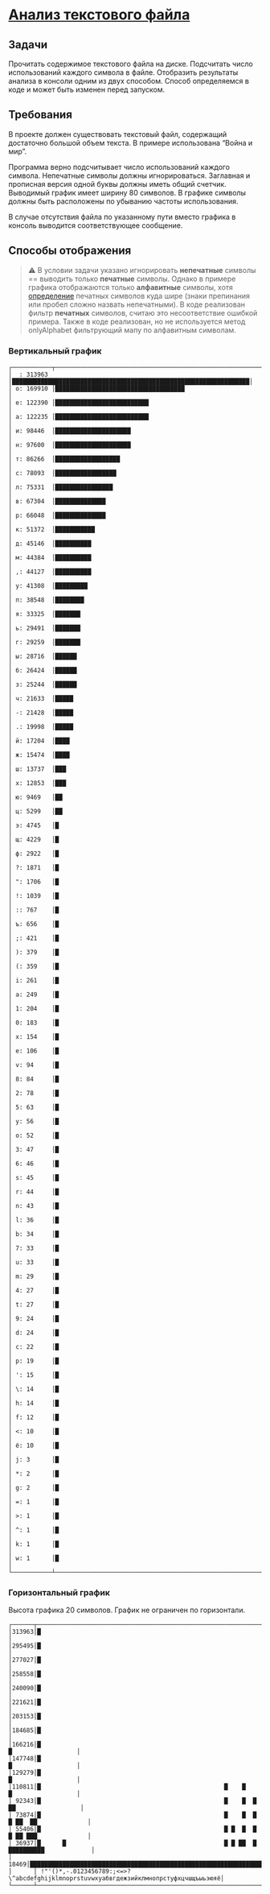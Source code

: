 # [Анализ текстового файла](https://docs.google.com/document/d/1hugyoeeGKqDMG6zw_pbvEgt6z8CTfnjDcPaOFPmkhJE/edit?tab=t.0#heading=h.hvdz6ln2bwxi)

## Задачи

Прочитать содержимое текстового файла на диске.
Подсчитать число использований каждого символа в файле.
Отобразить результаты анализа в консоли одним из двух способом. Способ определяемся в коде и может быть изменен перед запуском.

## Требования

В проекте должен существовать текстовый файл, содержащий достаточно большой объем текста. В примере использована “Война и мир”.

Программа верно подсчитывает число использований каждого символа. Непечатные символы должны игнорироваться. Заглавная и прописная версия одной буквы должны иметь общий счетчик. Выводимый график имеет ширину 80 символов. В графике символы должны быть расположены по убыванию частоты использования.

В случае отсутствия файла по указанному пути вместо графика в консоль выводится соответствующее сообщение.

## Способы отображения

> ⚠️ В условии задачи указано игнорировать **непечатные** символы == выводить только **печатные** символы. Однако в примере графика отображаются только **алфавитные** символы, хотя [определение](https://ru.wikipedia.org/wiki/%D0%9F%D0%B5%D1%87%D0%B0%D1%82%D0%BD%D1%8B%D0%B5_%D1%81%D0%B8%D0%BC%D0%B2%D0%BE%D0%BB%D1%8B) печатных символов куда шире (знаки препинания или пробел сложно назвать непечатными). В коде реализован фильтр **печатных** символов, считаю это несоответствие ошибкой примера. Также в коде реализован, но не используется метод onlyAlphabet фильтрующий мапу по алфавитным символам.

### Вертикальный график

```plaintext
┌───────────┬──────────────────────────────────────────────────────────────────┐
│  : 313963 │██████████████████████████████████████████████████████████████████│
│ о: 169910 │████████████████████████████████████                              │
│ е: 122390 │██████████████████████████                                        │
│ а: 122235 │██████████████████████████                                        │
│ и: 98446  │█████████████████████                                             │
│ н: 97600  │█████████████████████                                             │
│ т: 86266  │██████████████████                                                │
│ с: 78093  │█████████████████                                                 │
│ л: 75331  │████████████████                                                  │
│ в: 67304  │██████████████                                                    │
│ р: 66048  │██████████████                                                    │
│ к: 51372  │███████████                                                       │
│ д: 45146  │██████████                                                        │
│ м: 44384  │██████████                                                        │
│ ,: 44127  │██████████                                                        │
│ у: 41308  │█████████                                                         │
│ п: 38548  │████████                                                          │
│ я: 33325  │███████                                                           │
│ ь: 29491  │███████                                                           │
│ г: 29259  │███████                                                           │
│ ы: 28716  │██████                                                            │
│ б: 26424  │██████                                                            │
│ з: 25244  │██████                                                            │
│ ч: 21633  │█████                                                             │
│ -: 21428  │█████                                                             │
│ .: 19998  │█████                                                             │
│ й: 17204  │████                                                              │
│ ж: 15474  │████                                                              │
│ ш: 13737  │███                                                               │
│ х: 12853  │███                                                               │
│ ю: 9469   │██                                                                │
│ ц: 5299   │██                                                                │
│ э: 4745   │█                                                                 │
│ щ: 4229   │█                                                                 │
│ ф: 2922   │█                                                                 │
│ ?: 1871   │█                                                                 │
│ ": 1706   │█                                                                 │
│ !: 1039   │█                                                                 │
│ :: 767    │█                                                                 │
│ ъ: 656    │█                                                                 │
│ ;: 421    │█                                                                 │
│ ): 379    │█                                                                 │
│ (: 359    │█                                                                 │
│ i: 261    │█                                                                 │
│ a: 249    │█                                                                 │
│ 1: 204    │█                                                                 │
│ 0: 183    │█                                                                 │
│ x: 154    │█                                                                 │
│ e: 106    │█                                                                 │
│ v: 94     │█                                                                 │
│ 8: 84     │█                                                                 │
│ 2: 78     │█                                                                 │
│ 5: 63     │█                                                                 │
│ y: 56     │█                                                                 │
│ o: 52     │█                                                                 │
│ 3: 47     │█                                                                 │
│ 6: 46     │█                                                                 │
│ s: 45     │█                                                                 │
│ r: 44     │█                                                                 │
│ n: 43     │█                                                                 │
│ l: 36     │█                                                                 │
│ b: 34     │█                                                                 │
│ 7: 33     │█                                                                 │
│ u: 33     │█                                                                 │
│ m: 29     │█                                                                 │
│ 4: 27     │█                                                                 │
│ t: 27     │█                                                                 │
│ 9: 24     │█                                                                 │
│ d: 24     │█                                                                 │
│ c: 22     │█                                                                 │
│ p: 19     │█                                                                 │
│ ': 15     │█                                                                 │
│ \: 14     │█                                                                 │
│ h: 14     │█                                                                 │
│ f: 12     │█                                                                 │
│ <: 10     │█                                                                 │
│ ё: 10     │█                                                                 │
│ j: 3      │█                                                                 │
│ *: 2      │█                                                                 │
│ g: 2      │█                                                                 │
│ =: 1      │█                                                                 │
│ >: 1      │█                                                                 │
│ ^: 1      │█                                                                 │
│ k: 1      │█                                                                 │
│ w: 1      │█                                                                 │
└───────────┴──────────────────────────────────────────────────────────────────┘
```

### Горизонтальный график

Высота графика 20 символов. График не ограничен по горизонтали.

```plaintext
┌──────┬─────────────────────────────────────────────────────────────────────────────────────┐
│313963│█                                                                                    │
│295495│█                                                                                    │
│277027│█                                                                                    │
│258558│█                                                                                    │
│240090│█                                                                                    │
│221621│█                                                                                    │
│203153│█                                                                                    │
│184685│█                                                                                    │
│166216│█                                                                 █                  │
│147748│█                                                                 █                  │
│129279│█                                                                 █                  │
│110811│█                                                   █    █        █                  │
│ 92343│█                                                   █    █  █    ██                  │
│ 73874│█                                                   █    █  █  █ ██  ██              │
│ 55406│█                                                   █ █  █  █  █ ██ ███              │
│ 36937│█      █                                            █ █ ██  █ ██████████             │
│ 18469│█████████████████████████████████████████████████████████████████████████████████████│
│      │ !"'()*,-.0123456789:;<=>?\^abcdefghijklmnoprstuvwxyабвгдежзийклмнопрстуфхцчшщъыьэюяё│
└──────┴─────────────────────────────────────────────────────────────────────────────────────┘
```

